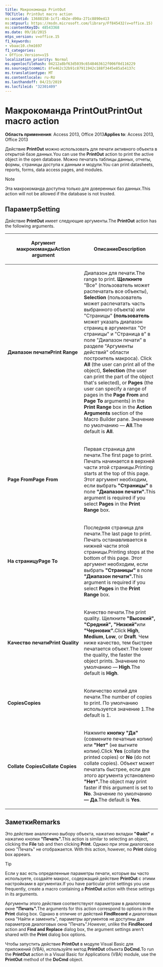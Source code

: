 ```yaml
---
title: Макрокоманда PrintOut
TOCTitle: PrintOut macro action
ms:assetid: 13688158-1cf1-4b2e-d90a-271c8890e413
ms:mtpsurl: https://msdn.microsoft.com/library/Ff845432(v=office.15)
ms:contentKeyID: 48543368
ms.date: 09/18/2015
mtps_version: v=office.15
f1_keywords:
- vbaac10.chm1697
f1_categories:
- Office.Version=v15
localization_priority: Normal
ms.openlocfilehash: 04212a8bf63d5039c6548463612f006f0d116229
ms.sourcegitcommit: 8fe462c32b91c87911942c188f3445e85a54137c
ms.translationtype: MT
ms.contentlocale: ru-RU
ms.lasthandoff: 04/23/2019
ms.locfileid: "32301409"
---
```

# <a name="printout-macro-action"></a><span data-ttu-id="7766c-102">Макрокоманда PrintOut</span><span class="sxs-lookup"><span data-stu-id="7766c-102">PrintOut macro action</span></span>

<span data-ttu-id="7766c-103">**Область применения**: Access 2013, Office 2013</span><span class="sxs-lookup"><span data-stu-id="7766c-103">**Applies to**: Access 2013, Office 2013</span></span>

<span data-ttu-id="7766c-104">Действие **PrintOut** можно использовать для печати активного объекта в открытой базе данных.</span><span class="sxs-lookup"><span data-stu-id="7766c-104">You can use the **PrintOut** action to print the active object in the open database.</span></span> <span data-ttu-id="7766c-105">Можно печатать таблицы данных, отчеты, формы, страницы доступа к данным и модули.</span><span class="sxs-lookup"><span data-stu-id="7766c-105">You can print datasheets, reports, forms, data access pages, and modules.</span></span>

> [!NOTE]
> <span data-ttu-id="7766c-106">Эта макрокоманда доступна только для доверенных баз данных.</span><span class="sxs-lookup"><span data-stu-id="7766c-106">This action will not be allowed if the database is not trusted.</span></span> 

## <a name="setting"></a><span data-ttu-id="7766c-107">Параметр</span><span class="sxs-lookup"><span data-stu-id="7766c-107">Setting</span></span>

<span data-ttu-id="7766c-108">Действие **PrintOut** имеет следующие аргументы.</span><span class="sxs-lookup"><span data-stu-id="7766c-108">The **PrintOut** action has the following arguments.</span></span>

<table>
<colgroup>
<col style="width: 50%" />
<col style="width: 50%" />
</colgroup>
<thead>
<tr class="header">
<th><p><span data-ttu-id="7766c-109">Аргумент макрокоманды</span><span class="sxs-lookup"><span data-stu-id="7766c-109">Action argument</span></span></p></th>
<th><p><span data-ttu-id="7766c-110">Описание</span><span class="sxs-lookup"><span data-stu-id="7766c-110">Description</span></span></p></th>
</tr>
</thead>
<tbody>
<tr class="odd">
<td><p><span data-ttu-id="7766c-111"><strong>Диапазон печати</strong></span><span class="sxs-lookup"><span data-stu-id="7766c-111"><strong>Print Range</strong></span></span></p></td>
<td><p><span data-ttu-id="7766c-112">Диапазон для печати.</span><span class="sxs-lookup"><span data-stu-id="7766c-112">The range to print.</span></span> <span data-ttu-id="7766c-113"><strong>Щелкните</strong> "Все" (пользователь может распечатать все объекты), <strong>Selection</strong> (пользователь может распечатать часть выбранного объекта) или "Страницы" <strong></strong> <strong>(пользователь</strong> может указать диапазон <strong></strong> страниц в <strong></strong> аргументах "От страницы" и "Страница в" в поле "Диапазон печати" в разделе "Аргументы действий" области построитель макроса). <strong></strong></span><span class="sxs-lookup"><span data-stu-id="7766c-113">Click <strong>All</strong> (the user can print all of the object), <strong>Selection</strong> (the user can print the part of the object that's selected), or <strong>Pages</strong> (the user can specify a range of pages in the <strong>Page From</strong> and <strong>Page To</strong> arguments) in the <strong>Print Range</strong> box in the <strong>Action Arguments</strong> section of the Macro Builder pane.</span></span> <span data-ttu-id="7766c-114">Значение по умолчанию — <strong>All</strong>.</span><span class="sxs-lookup"><span data-stu-id="7766c-114">The default is <strong>All</strong>.</span></span></p></td>
</tr>
<tr class="even">
<td><p><span data-ttu-id="7766c-115"><strong>Page From</strong></span><span class="sxs-lookup"><span data-stu-id="7766c-115"><strong>Page From</strong></span></span></p></td>
<td><p><span data-ttu-id="7766c-116">Первая страница для печати.</span><span class="sxs-lookup"><span data-stu-id="7766c-116">The first page to print.</span></span> <span data-ttu-id="7766c-117">Печать начинается в верхней части этой страницы.</span><span class="sxs-lookup"><span data-stu-id="7766c-117">Printing starts at the top of this page.</span></span> <span data-ttu-id="7766c-118">Этот аргумент необходим, если выбрать <strong>"Страницы"</strong> в поле <strong>"Диапазон печати".</strong></span><span class="sxs-lookup"><span data-stu-id="7766c-118">This argument is required if you select <strong>Pages</strong> in the <strong>Print Range</strong> box.</span></span></p></td>
</tr>
<tr class="odd">
<td><p><span data-ttu-id="7766c-119"><strong>На страницу</strong></span><span class="sxs-lookup"><span data-stu-id="7766c-119"><strong>Page To</strong></span></span></p></td>
<td><p><span data-ttu-id="7766c-120">Последняя страница для печати.</span><span class="sxs-lookup"><span data-stu-id="7766c-120">The last page to print.</span></span> <span data-ttu-id="7766c-121">Печать останавливается в нижней части этой страницы.</span><span class="sxs-lookup"><span data-stu-id="7766c-121">Printing stops at the bottom of this page.</span></span> <span data-ttu-id="7766c-122">Этот аргумент необходим, если выбрать <strong>"Страницы"</strong> в поле <strong>"Диапазон печати".</strong></span><span class="sxs-lookup"><span data-stu-id="7766c-122">This argument is required if you select <strong>Pages</strong> in the <strong>Print Range</strong> box.</span></span></p></td>
</tr>
<tr class="even">
<td><p><span data-ttu-id="7766c-123"><strong>Качество печати</strong></span><span class="sxs-lookup"><span data-stu-id="7766c-123"><strong>Print Quality</strong></span></span></p></td>
<td><p><span data-ttu-id="7766c-124">Качество печати.</span><span class="sxs-lookup"><span data-stu-id="7766c-124">The print quality.</span></span> <span data-ttu-id="7766c-125">Щелкните <strong>"Высокий",</strong> <strong>"Средний",</strong> <strong>"Низкий"</strong>или <strong>"Черновик".</strong></span><span class="sxs-lookup"><span data-stu-id="7766c-125">Click <strong>High</strong>, <strong>Medium</strong>, <strong>Low</strong>, or <strong>Draft</strong>.</span></span> <span data-ttu-id="7766c-126">Чем ниже качество, тем быстрее печатается объект.</span><span class="sxs-lookup"><span data-stu-id="7766c-126">The lower the quality, the faster the object prints.</span></span> <span data-ttu-id="7766c-127">Значение по умолчанию — <strong>High</strong>.</span><span class="sxs-lookup"><span data-stu-id="7766c-127">The default is <strong>High</strong>.</span></span></p></td>
</tr>
<tr class="odd">
<td><p><span data-ttu-id="7766c-128"><strong>Copies</strong></span><span class="sxs-lookup"><span data-stu-id="7766c-128"><strong>Copies</strong></span></span></p></td>
<td><p><span data-ttu-id="7766c-129">Количество копий для печати.</span><span class="sxs-lookup"><span data-stu-id="7766c-129">The number of copies to print.</span></span> <span data-ttu-id="7766c-130">По умолчанию используется значение 1.</span><span class="sxs-lookup"><span data-stu-id="7766c-130">The default is 1.</span></span></p></td>
</tr>
<tr class="even">
<td><p><span data-ttu-id="7766c-131"><strong>Collate Copies</strong></span><span class="sxs-lookup"><span data-stu-id="7766c-131"><strong>Collate Copies</strong></span></span></p></td>
<td><p><span data-ttu-id="7766c-132">Нажмите <strong>кнопку "Да"</strong> (совмените печатные копии) или <strong>"Нет"</strong> (не выгните копии).</span><span class="sxs-lookup"><span data-stu-id="7766c-132">Click <strong>Yes</strong> (collate the printed copies) or <strong>No</strong> (do not collate copies).</span></span> <span data-ttu-id="7766c-133">Объект может печатать быстрее, если для этого аргумента установлено <strong>"Нет".</strong></span><span class="sxs-lookup"><span data-stu-id="7766c-133">The object may print faster if this argument is set to <strong>No</strong>.</span></span> <span data-ttu-id="7766c-134">Значение по умолчанию <strong>— Да.</strong></span><span class="sxs-lookup"><span data-stu-id="7766c-134">The default is <strong>Yes</strong>.</span></span></p></td>
</tr>
</tbody>
</table>


## <a name="remarks"></a><span data-ttu-id="7766c-135">Заметки</span><span class="sxs-lookup"><span data-stu-id="7766c-135">Remarks</span></span>

<span data-ttu-id="7766c-136">Это действие аналогично выбору объекта, нажатию вкладки **"Файл"** и нажатию кнопки **"Печать".**</span><span class="sxs-lookup"><span data-stu-id="7766c-136">This action is similar to selecting an object, clicking the **File** tab and then clicking **Print**.</span></span> <span data-ttu-id="7766c-137">Однако при этом диалоговое окно "Печать" не отображается. </span><span class="sxs-lookup"><span data-stu-id="7766c-137">With this action, however, no **Print** dialog box appears.</span></span>

> [!TIP]
> <span data-ttu-id="7766c-138">Если у вас есть определенные параметры печати, которые вы часто используете, создайте макрос, содержащий действие **PrintOut** с этими настройками в аргументах.</span><span class="sxs-lookup"><span data-stu-id="7766c-138">If you have particular print settings you use frequently, create a macro containing a **PrintOut** action with these settings in its arguments.</span></span>

<span data-ttu-id="7766c-139">Аргументы этого действия соответствуют параметрам в диалоговом окне **"Печать".**</span><span class="sxs-lookup"><span data-stu-id="7766c-139">The arguments for this action correspond to options in the **Print** dialog box.</span></span> <span data-ttu-id="7766c-140">Однако в отличие от действий  **FindRecord** и диалоговых окна "Найти и  заменить", параметры аргументов не доступны для параметров диалоговых окна "Печать".</span><span class="sxs-lookup"><span data-stu-id="7766c-140">However, unlike the **FindRecord** action and **Find and Replace** dialog box, the argument settings aren't shared with the **Print** dialog box options.</span></span>

<span data-ttu-id="7766c-141">Чтобы запустить действие **PrintOut** в модуле Visual Basic для приложений (VBA), используйте метод **PrintOut** объекта **DoCmd.**</span><span class="sxs-lookup"><span data-stu-id="7766c-141">To run the **PrintOut** action in a Visual Basic for Applications (VBA) module, use the **PrintOut** method of the **DoCmd** object.</span></span>

